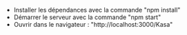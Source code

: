 - Installer les dépendances avec la commande "npm install"
- Démarrer le serveur avec la commande "npm start"
- Ouvrir dans le navigateur : "http://localhost:3000/Kasa"
